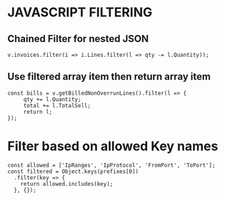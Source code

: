 # JAVASCRIPT FILTERING

## Chained Filter for nested JSON
`v.invoices.filter(i => i.Lines.filter(l => qty -= l.Quantity));`

## Use filtered array item then return array item
```
const bills = v.getBilledNonOverrunLines().filter(l => {
     qty += l.Quantity;
     total += l.TotalSell;
     return l;
});
```

# Filter based on allowed Key names
```
const allowed = ['IpRanges', 'IpProtocol', 'FromPort', 'ToPort'];
const filtered = Object.keys(prefixes[0])
  .filter(key => {
    return allowed.includes(key);
  }, {});
```
